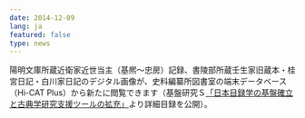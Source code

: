 ```yaml
---
date: 2014-12-09
lang: ja
featured: false
type: news
---
```

陽明文庫所蔵近衛家近世当主（基熈～忠房）記録、書陵部所蔵壬生家旧蔵本・桂宮日記・白川家日記のデジタル画像が、史料編纂所図書室の端末データベース（Hi-CAT Plus）から新たに閲覧できます（基盤研究Ｓ<a href="https://www.hi.u-tokyo.ac.jp/kodai/kinri-kuge-index.html" target="_blank">「日本目録学の基盤確立と古典学研究支援ツールの拡充」</a>より詳細目録を公開）。
